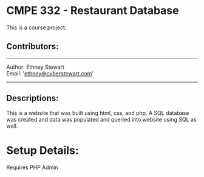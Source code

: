 # CMPE 332 - Restaurant Database

This is a course project. 

## Contributors:
---

Author: Ethney Stewart  <br>
Email: 'ethney@cyberstewart.com'<br>

---

## Descriptions:
This is a website that was built using html, css, and php. A SQL database was created and data was populated and queried into website using SQL as well. 

# Setup Details:
Requires PHP Admin
